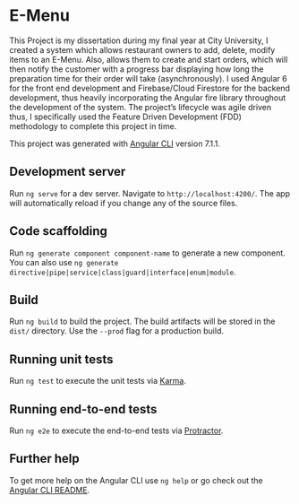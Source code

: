 # E-Menu

This Project is my dissertation during my final year at City University, I created a system which allows restaurant owners to add, delete, modify items to an E-Menu. Also, allows them to create and start orders, which will then notify the customer with a progress bar displaying how long the preparation time for their order will take (asynchronously). I used Angular 6 for the front end development and Firebase/Cloud Firestore for the backend development, thus heavily incorporating the Angular fire library throughout the development of the system. The project’s lifecycle was agile driven thus, I specifically used the Feature Driven Development (FDD) methodology to complete this project in time.

This project was generated with [Angular CLI](https://github.com/angular/angular-cli) version 7.1.1.

## Development server

Run `ng serve` for a dev server. Navigate to `http://localhost:4200/`. The app will automatically reload if you change any of the source files.

## Code scaffolding

Run `ng generate component component-name` to generate a new component. You can also use `ng generate directive|pipe|service|class|guard|interface|enum|module`.

## Build

Run `ng build` to build the project. The build artifacts will be stored in the `dist/` directory. Use the `--prod` flag for a production build.

## Running unit tests

Run `ng test` to execute the unit tests via [Karma](https://karma-runner.github.io).

## Running end-to-end tests

Run `ng e2e` to execute the end-to-end tests via [Protractor](http://www.protractortest.org/).

## Further help

To get more help on the Angular CLI use `ng help` or go check out the [Angular CLI README](https://github.com/angular/angular-cli/blob/master/README.md).
